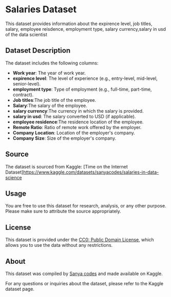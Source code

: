 # Salaries Dataset

This dataset provides information about the expirence level, job titles, salary, employee reisdence, employment type, salary currency,salary in usd of the data scientist

## Dataset Description

The dataset includes the following columns:

- **Work year**: The year of work year.
- **expirence level**: The level of experience (e.g., entry-level, mid-level, senior-level).
- **employment type**: Type of employment (e.g., full-time, part-time, contract).
- **Job titles**:The job title of the employee.
- **Salary**:The salary of the employee.
- **salary currency**:The currency in which the salary is provided.
- **salary in usd**: The salary converted to USD (if applicable).  
- **employee residence**:The residence location of the employee.
- **Remote Ratio**: Ratio of remote work offered by the employer.
- **Company Location**: Location of the employer's company.
- **Company Size**: Size of the employer's company. 

## Source

The dataset is sourced from Kaggle: [Time on the Internet Dataset]https://www.kaggle.com/datasets/sanyacodes/salaries-in-data-science
## Usage

You are free to use this dataset for research, analysis, or any other purpose. Please make sure to attribute the source appropriately.

## License

This dataset is provided under the [CC0: Public Domain License](https://creativecommons.org/publicdomain/zero/1.0/), which allows you to use the data without any restrictions.

## About

This dataset was compiled by [Sanya codes](https://www.kaggle.com/sanyacodes) and made available on Kaggle.

For any questions or inquiries about the dataset, please refer to the Kaggle dataset page.

